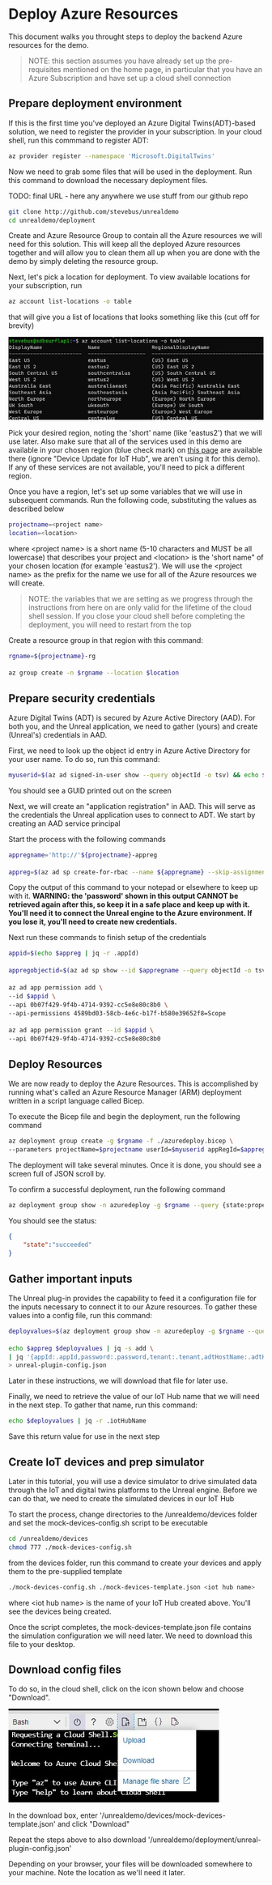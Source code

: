 # Deploy Azure Resources

This document walks you throught steps to deploy the backend Azure resources for the demo.

> NOTE:  this section assumes you have already set up the pre-requisites mentioned on the home page, in particular that you have an Azure Subscription and have set up a cloud shell connection

## Prepare deployment environment

If this is the first time you've deployed an Azure Digital Twins(ADT)-based solution, we need to register the provider in your subscription. In your cloud shell, run this commmand to register ADT:

```bash
az provider register --namespace 'Microsoft.DigitalTwins'
```

Now we need to grab some files that will be used in the deployment. Run this command to download the necessary deployment files.

TODO:  final URL - here any anywhere we use stuff from our github repo

``` bash
git clone http://github.com/stevebus/unrealdemo
cd unrealdemo/deployment
```

Create and Azure Resource Group to contain all the Azure resources we will need for this solution. This will keep all the deployed Azure resources together and will allow you to clean them all up when you are done with the demo by simply deleting the resource group.

Next, let's pick a location for deployment.  To view available locations for your subscription, run

``` bash
az account list-locations -o table
```

that will give you a list of locations that looks something like this (cut off for brevity)

![azure locations](../media/azure-locations.jpg)

Pick your desired region, noting the 'short' name (like 'eastus2') that we will use later.  Also make sure that all of the services used in this demo are available in your chosen region (blue check mark) on [this page](https://azure.microsoft.com/en-us/global-infrastructure/services/?products=functions,signalr-service,digital-twins,event-grid,iot-hub&regions=us-east,us-east-2,us-central,us-north-central,us-south-central,us-west-central,us-west,us-west-2,asia-pacific-east,asia-pacific-southeast,europe-north,europe-west) are available there (ignore "Device Update for IoT Hub", we aren't using it for this demo).  If any of these services are not available, you'll need to pick a different region.

Once you have a region, let's set up some variables that we will use in subsequent commands.  Run the following code, substituting the values as described below

```bash
projectname=<project name>
location=<location>
```

where \<project name> is a short name (5-10 characters and MUST be all lowercase) that describes your project and \<location> is the 'short name" of your chosen location (for example 'eastus2').  We will use the \<project name> as the prefix for the name we use for all of the Azure resources we will create.  

> NOTE:  the variables that we are setting as we progress through the instructions from here on are only valid for the lifetime of the cloud shell session. If you close your cloud shell before completing the deployment, you will need to restart from the top

Create a resource group in that region with this command:

```bash
rgname=${projectname}-rg

az group create -n $rgname --location $location
```

## Prepare security credentials

Azure Digital Twins (ADT) is secured by Azure Active Directory (AAD). For both you, and the Unreal application, we need to gather (yours) and create (Unreal's) credentials in AAD.

First, we need to look up the object id entry in Azure Active Directory for your user name.  To do so, run this command:

``` bash
myuserid=$(az ad signed-in-user show --query objectId -o tsv) && echo $myuserid
```

You should see a GUID printed out on the screen

Next, we will create an "application registration" in AAD. This will serve as the credentials the Unreal application uses to connect to ADT. We start by creating an AAD service principal

Start the process with the following commands

```bash
appregname='http://'${projectname}-appreg

appreg=$(az ad sp create-for-rbac --name ${appregname} --skip-assignment) && echo $appreg | jq
```

Copy the output of this command to your notepad or elsewhere to keep up with it.  __WARNING:  the 'password' shown in this output CANNOT be retrieved again after this, so keep it in a safe place and keep up with it. You'll need it to connect the Unreal engine to the Azure environment. If you lose it, you'll need to create new credentials.__

Next run these commands to finish setup of the credentials

```bash
appid=$(echo $appreg | jq -r .appId)

appregobjectid=$(az ad sp show --id $appregname --query objectId -o tsv) && echo $appregobjectid

az ad app permission add \
--id $appid \
--api 0b07f429-9f4b-4714-9392-cc5e8e80c8b0 \
--api-permissions 4589bd03-58cb-4e6c-b17f-b580e39652f8=Scope

az ad app permission grant --id $appid \
--api 0b07f429-9f4b-4714-9392-cc5e8e80c8b0
```

## Deploy Resources

We are now ready to deploy the Azure Resources. This is accomplished by running what's called an Azure Resource Manager (ARM) deployment written in a script language called Bicep.

To execute the Bicep file and begin the deployment, run the following command

```bash
az deployment group create -g $rgname -f ./azuredeploy.bicep \
--parameters projectName=$projectname userId=$myuserid appRegId=$appregobjectid
```

The deployment will take several minutes.  Once it is done, you should see a screen full of JSON scroll by.

To confirm a successful deployment, run the following command

```bash
az deployment group show -n azuredeploy -g $rgname --query {state:properties.provisioningState}
```

You should see the status:

```json
{
    "state":"succeeded"
}
```

## Gather important inputs

The Unreal plug-in provides the capability to feed it a configuration file for the inputs necessary to connect it to our Azure resources. To gather these values into a config file, run this command:

```bash
deployvalues=$(az deployment group show -n azuredeploy -g $rgname --query properties.outputs.importantInfo.value)

echo $appreg $deployvalues | jq -s add \
| jq '{appId:.appId,password:.password,tenant:.tenant,adtHostName:.adtHostName,signalRNegotiatePath:.signalRNegotiatePath}' \
> unreal-plugin-config.json
```

Later in these instructions, we will download that file for later use.

Finally, we need to retrieve the value of our IoT Hub name that we will need in the next step. To gather that name, run this command:

```bash
echo $deployvalues | jq -r .iotHubName
```

Save this return value for use in the next step

## Create IoT devices and prep simulator

Later in this tutorial, you will use a device simulator to drive simulated data through the IoT and digital twins platforms to the Unreal engine. Before we can do that, we need to create the simulated devices in our IoT Hub

To start the process, change directories to the /unrealdemo/devices folder and set the mock-devices-config.sh script to be executable

```bash
cd /unrealdemo/devices
chmod 777 ./mock-devices-config.sh
```

from the devices folder, run this command to create your devices and apply them to the pre-supplied template

``` bash
./mock-devices-config.sh ./mock-devices-template.json <iot hub name>
```

where \<iot hub name> is the name of your IoT Hub created above.  You'll see the devices being created.

Once the script completes, the mock-devices-template.json file contains the simulation configuration we will need later. We need to download this file to your desktop.

## Download config files

To do so, in the cloud shell, click on the icon shown below and choose "Download".

![file download](../media/azure-upload-download.jpg)

In the download box, enter '/unrealdemo/devices/mock-devices-template.json' and click "Download"

Repeat the steps above to also download '/unrealdemo/deployment/unreal-plugin-config.json'

Depending on your browser, your files will be downloaded somewhere to your machine.  Note the location as we'll need it later.
